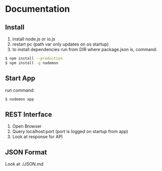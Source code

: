 # Documentation

## Install

1. install node.js or io.js
2. restart pc (path var only updates on os startup)
2. to install dependencies run from DIR where package.json is, command:
```bash
$ npm install --production
$ npm install -g nodemon
```


## Start App

run command:
```bash
$ nodemon app
```


## REST Interface

1. Open Browser
2. Query localhost:port (port is logged on startup from app)
3. Look at response for API


## JSON Format
Look at ./JSON.md